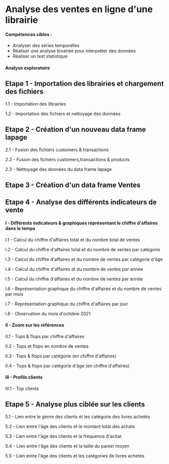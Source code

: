 # Analyse des ventes en ligne d'une librairie 


#### Compétences cibles :
  - Analyser des séries temporelles
  - Réaliser une analyse bivariée pour interpréter des données
  - Réaliser un test statistique


#### Analyse exploratoire
## Etape 1 - Importation des librairies et chargement des fichiers
1.1 - Importation des librairies

1.2 - Importation des fichiers et nettoyage des données

## Etape 2 - Création d'un nouveau data frame lapage
2.1 - Fusion des fichiers customers & transactions

2.2 - Fusion des fichiers customers,transactions & products

2.3 - Nettoyage des données du data frame lapage

## Etape 3 - Création d'un data frame Ventes

## Etape 4 - Analyse des différents indicateurs de vente
#### I - Différents indicateurs & graphiques représentant le chiffre d'affaires dans le temps
I.1 - Calcul du chiffre d'affaires total et du nombre total de ventes

I.2 - Calcul du chiffre d'affaires total et du nombre de ventes par catégorie

I.3 - Calcul du chiffre d'affaires et du nombre de ventes par catégorie d'âge

I.4 - Calcul du chiffre d'affaires et du nombre de ventes par année

I.5 - Calcul du chiffre d'affaires et du nombre de ventes par année

I.6 - Représentation graphique du chiffre d'affaires et du nombre de ventes par mois

I.7 - Représentation graphique du chiffre d'affaires par jour

I.8 - Observation du mois d'octobre 2021

#### II - Zoom sur les références
II.1 - Tops & flops par chiffre d'affaires

II.2 - Tops et flops en nombre de ventes

II.3 - Tops & flops par catégorie (en chiffre d'affaires)

II.4 - Tops & flops par catégorie d'âge (en chiffre d'affaires)

#### III - Profils clients
 III.1 - Top clients
 
## Etape 5 - Analyse plus ciblée sur les clients
5.1 - Lien entre le genre des clients et les catégorie des livres achetés

5.2 - Lien entre l'âge des clients et le montant total des achats

5.3 - Lien entre l'âge des clients et la fréquence d'achat

5.4 - Lien entre l'âge des clients et la taille du panier moyen

5.5 - Lien entre l'âge des clients et les catégories de livres achetés


